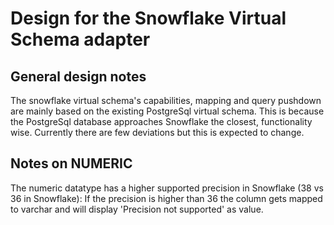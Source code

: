 # Design for the Snowflake Virtual Schema adapter

## General design notes
The snowflake virtual schema's capabilities, mapping and query pushdown are mainly based on the existing PostgreSql virtual schema. 
This is because the PostgreSql database approaches Snowflake the closest, functionality wise. Currently there are few deviations but this is expected to change.

## Notes on NUMERIC
The numeric datatype has a higher supported precision in Snowflake (38 vs 36 in Snowflake): 
If the precision is higher than 36 the column gets mapped to varchar and will display 'Precision not supported' as value.